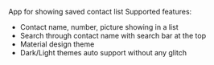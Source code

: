 App for showing saved contact list
Supported features:
- Contact name, number, picture showing in a list
- Search through contact name with search bar at the top
- Material design theme
- Dark/Light themes auto support without any glitch
